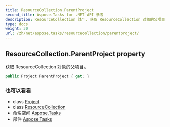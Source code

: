 ```yaml
---
title: ResourceCollection.ParentProject
second_title: Aspose.Tasks for .NET API 参考
description: ResourceCollection 财产. 获取 ResourceCollection 对象的父项目
type: docs
weight: 30
url: /zh/net/aspose.tasks/resourcecollection/parentproject/
---
```

## ResourceCollection.ParentProject property

获取 ResourceCollection 对象的父项目。

```csharp
public Project ParentProject { get; }
```

### 也可以看看

* class [Project](../../project/)
* class [ResourceCollection](../)
* 命名空间 [Aspose.Tasks](../../resourcecollection/)
* 部件 [Aspose.Tasks](../../../)


